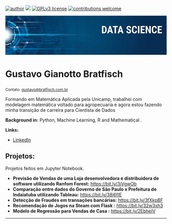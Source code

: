 [![author](https://img.shields.io/badge/author-gustavobrat-red.svg)](https://www.linkedin.com/in/gustavo-bratfisch-60985592/) [![](https://img.shields.io/badge/python-3.7+-blue.svg)](https://www.python.org/downloads/release/python-365/) [![GPLv3 license](https://img.shields.io/badge/License-GPLv3-blue.svg)](http://perso.crans.org/besson/LICENSE.html) [![contributions welcome](https://img.shields.io/badge/contributions-welcome-brightgreen.svg?style=flat)](https://github.com/Gustavo-Bratfisch/data_science)

<p align="center">
  <img src="banner.png" >
</p>

# Gustavo Gianotto Bratfisch
<sub>Contato: gustavo@bratfisch.com.br</sub>

Formando em Matemática Aplicada pela Unicamp, trabalhei com modelagem matemática voltado para agropecuaria e agora estou fazendo minha transição de carreira para Cientista de Dados

**Background in:** Python, Machine Learning, R and Mathematical .

**Links:**

* [LinkedIn](https://www.linkedin.com/in/gustavo-bratfisch-60985592/)


## Projetos:
Projetos feitos em Jupyter Notebook.
* **Previsão de Vendas de uma Loja desenvolvedora e distribuidora de software utilizando Ranfom Forest:** https://bit.ly/3iVgwOb
* **Comparação entre dados do Governo de São Paulo x Prefeitura de Indaiatuba utilizando Tableau:** https://bit.ly/38i6fIE
* **Detecção de Fraudes em transações bancárias:** https://bit.ly/3fXkpBF
* **Recomendação de Jogos na Steam com Flask :** https://bit.ly/32w3xh3
* **Modelo de Regressão para Vendas de Casa :** https://bit.ly/2EbheIV
---




